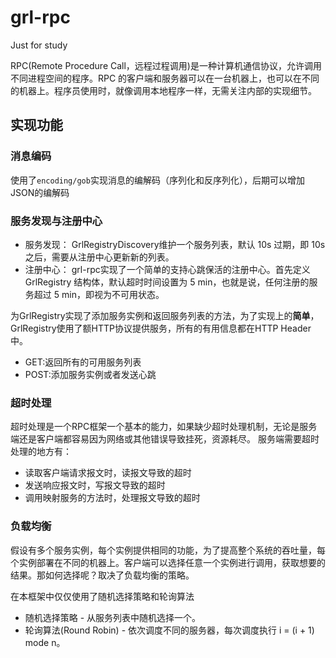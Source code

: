 # grl-rpc
Just for study

RPC(Remote Procedure Call，远程过程调用)是一种计算机通信协议，允许调用不同进程空间的程序。RPC 的客户端和服务器可以在一台机器上，也可以在不同的机器上。程序员使用时，就像调用本地程序一样，无需关注内部的实现细节。


## 实现功能
### 消息编码
使用了`encoding/gob`实现消息的编解码（序列化和反序列化），后期可以增加JSON的编解码

### 服务发现与注册中心
- 服务发现：
GrlRegistryDiscovery维护一个服务列表，默认 10s 过期，即 10s 之后，需要从注册中心更新新的列表。
- 注册中心：
grl-rpc实现了一个简单的支持心跳保活的注册中心。首先定义 GrlRegistry 结构体，默认超时时间设置为 5 min，也就是说，任何注册的服务超过 5 min，即视为不可用状态。

为GrlRegistry实现了添加服务实例和返回服务列表的方法，为了实现上的**简单**，GrlRegistry使用了额HTTP协议提供服务，所有的有用信息都在HTTP Header中。
- GET:返回所有的可用服务列表
- POST:添加服务实例或者发送心跳

### 超时处理
超时处理是一个RPC框架一个基本的能力，如果缺少超时处理机制，无论是服务端还是客户端都容易因为网络或其他错误导致挂死，资源耗尽。
服务端需要超时处理的地方有：
- 读取客户端请求报文时，读报文导致的超时
- 发送响应报文时，写报文导致的超时
- 调用映射服务的方法时，处理报文导致的超时

### 负载均衡
假设有多个服务实例，每个实例提供相同的功能，为了提高整个系统的吞吐量，每个实例部署在不同的机器上。客户端可以选择任意一个实例进行调用，获取想要的结果。那如何选择呢？取决了负载均衡的策略。

在本框架中仅仅使用了随机选择策略和轮询算法
- 随机选择策略 - 从服务列表中随机选择一个。
- 轮询算法(Round Robin) - 依次调度不同的服务器，每次调度执行 i = (i + 1) mode n。 
